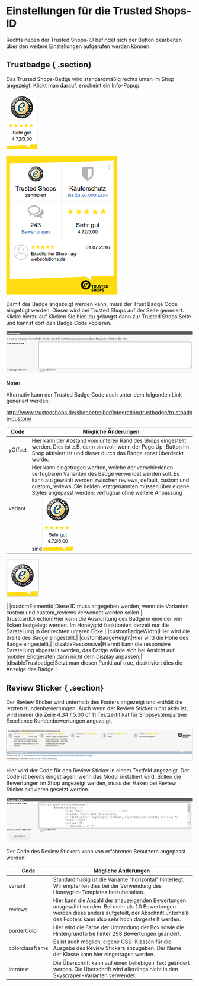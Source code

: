 # Einstellungen für die Trusted Shops-ID 

Rechts neben der Trusted Shops-ID befindet sich der Button bearbeiten über den weitere Einstellungen aufgerufen werden können.

## Trustbadge { .section}

Das Trusted Shops-Badge wird standardmäßig rechts unten im Shop angezeigt. Klickt man darauf, erscheint ein Info-Popup.

![](Bilder/trusted_shops/TS-2016-12-14_010.png "Trusted Shops-Badge")

![](Bilder/trusted_shops/TS-2016-12-14_011.png "Info-Popup")

Damit das Badge angezeigt werden kann, muss der Trust Badge Code eingefügt werden. Dieser wird bei Trusted Shops auf der Seite generiert. Klicke hierzu auf Klicken Sie hier, du gelangst dann zur Trusted Shops Seite und kannst dort den Badge Code kopieren.

![](Bilder/trusted_shops/TS-2016-12-14_006.png "Trust Badge Code einfügen")

**Note:**

Alternativ kann der Trusted Badge Code auch unter dem folgenden Link generiert werden:

http://www.trustedshops.de/shopbetreiber/integration/trustbadge/trustbadge-custom/

|Code|Mögliche Änderungen|
|----|-------------------|
|yOffset|Hier kann der Abstand vom unteren Rand des Shops eingestellt werden. Dies ist z.B. dann sinnvoll, wenn der Page Up-Button im Shop aktiviert ist und dieser durch das Badge sonst überdeckt würde.|
|variant|Hier kann eingetragen werden, welche der verschiedenen verfügbaren Varianten des Badge verwendet werden soll. Es kann ausgewählt werden zwischen reviews, default, custom und custom\_reviews. Die beiden letztgenannten müssen über eigene Styles angepasst werden; verfügbar ohne weitere Anpassung sind![](Bilder/trusted_shops/TS-2016-12-14_010.png "reviews")

![](Bilder/trusted_shops/TS-2016-12-14_014.png "defaults")

|
|customElementId|Diese ID muss angegeben werden, wenn die Varianten custom und custom\_reviews verwendet werden sollen.|
|trustcardDirection|Hier kann die Ausrichtung des Badge in eine der vier Ecken festgelegt werden. Im Honeygrid funktioniert derzeit nur die Darstellung in der rechten unteren Ecke.|
|customBadgeWidth|Hier wird die Breite des Badge eingestellt.|
|customBadgeHeight|Hier wird die Höhe des Badge eingestellt.|
|disableResponsive|Hiermit kann die responsive Darstellung abgestellt werden, das Badge würde sich bei Ansicht auf mobilen Endgeräten dann nicht dem Display anpassen.|
|disableTrustbadge|Setzt man diesen Punkt auf true, deaktiviert dies die Anzeige des Badge.|

## Review Sticker { .section}

Der Review Sticker wird unterhalb des Footers angezeigt und enthält die letzten Kundenbewertungen. Auch wenn der Review Sticker nicht aktiv ist, wird immer die Zeile 4.34 / 5.00 of 11 Testzertifikat für Shopsystempartner Excellence Kundenbewertungen angezeigt.

![](Bilder/trusted_shops/reviewsTS.png "Review Sticker")

Hier wird der Code für den Review Sticker in einem Textfeld angezeigt. Der Code ist bereits eingetragen, wenn das Modul installiert wird. Sollen die Bewertungen im Shop angezeigt werden, muss der Haken bei Review Sticker aktivieren gesetzt werden.

![](Bilder/trusted_shops/TS-2016-12-14_007.png "Review Sticker Code")

Der Code des Review Stickers kann von erfahrenen Benutzern angepasst werden:

|Code|Mögliche Änderungen|
|----|-------------------|
|variant|Standardmäßig ist die Variante "horizontal" hinterlegt. Wir empfehlen dies bei der Verwendung des Honeygrid-Templates beizubehalten.|
|reviews|Hier kann die Anzahl der anzuzeigenden Bewertungen ausgewählt werden. Bei mehr als 10 Bewertungen werden diese anders aufgeteilt, der Abschnitt unterhalb des Footers kann also sehr hoch dargestellt werden.|
|borderColor|Hier wird die Farbe der Umrandung der Box sowie die Hintergrundfarbe hinter 298 Bewertungen geändert.|
|colorclassName|Es ist auch möglich, eigene CSS-Klassen für die Ausgabe des Review Stickers anzugeben. Der Name der Klasse kann hier eingetragen werden.|
|introtext|Die Überschrift kann auf einen beliebigen Text geändert werden. Die Überschrift wird allerdings nicht in den Skyscraper-Varianten verwendet.|



